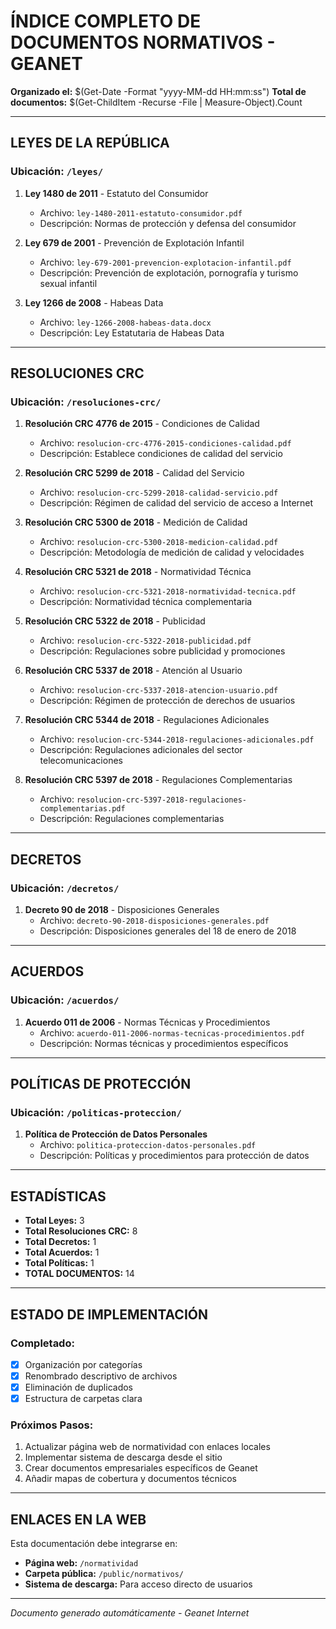 ﻿#  ÍNDICE COMPLETO DE DOCUMENTOS NORMATIVOS - GEANET

**Organizado el:** $(Get-Date -Format "yyyy-MM-dd HH:mm:ss")
**Total de documentos:** $(Get-ChildItem -Recurse -File | Measure-Object).Count

---

##  LEYES DE LA REPÚBLICA

### Ubicación: `/leyes/`

1. **Ley 1480 de 2011** - Estatuto del Consumidor
   - Archivo: `ley-1480-2011-estatuto-consumidor.pdf`
   - Descripción: Normas de protección y defensa del consumidor

2. **Ley 679 de 2001** - Prevención de Explotación Infantil
   - Archivo: `ley-679-2001-prevencion-explotacion-infantil.pdf`
   - Descripción: Prevención de explotación, pornografía y turismo sexual infantil

3. **Ley 1266 de 2008** - Habeas Data
   - Archivo: `ley-1266-2008-habeas-data.docx`
   - Descripción: Ley Estatutaria de Habeas Data

---

##  RESOLUCIONES CRC

### Ubicación: `/resoluciones-crc/`

1. **Resolución CRC 4776 de 2015** - Condiciones de Calidad
   - Archivo: `resolucion-crc-4776-2015-condiciones-calidad.pdf`
   - Descripción: Establece condiciones de calidad del servicio

2. **Resolución CRC 5299 de 2018** - Calidad del Servicio
   - Archivo: `resolucion-crc-5299-2018-calidad-servicio.pdf`
   - Descripción: Régimen de calidad del servicio de acceso a Internet

3. **Resolución CRC 5300 de 2018** - Medición de Calidad
   - Archivo: `resolucion-crc-5300-2018-medicion-calidad.pdf`
   - Descripción: Metodología de medición de calidad y velocidades

4. **Resolución CRC 5321 de 2018** - Normatividad Técnica
   - Archivo: `resolucion-crc-5321-2018-normatividad-tecnica.pdf`
   - Descripción: Normatividad técnica complementaria

5. **Resolución CRC 5322 de 2018** - Publicidad
   - Archivo: `resolucion-crc-5322-2018-publicidad.pdf`
   - Descripción: Regulaciones sobre publicidad y promociones

6. **Resolución CRC 5337 de 2018** - Atención al Usuario
   - Archivo: `resolucion-crc-5337-2018-atencion-usuario.pdf`
   - Descripción: Régimen de protección de derechos de usuarios

7. **Resolución CRC 5344 de 2018** - Regulaciones Adicionales
   - Archivo: `resolucion-crc-5344-2018-regulaciones-adicionales.pdf`
   - Descripción: Regulaciones adicionales del sector telecomunicaciones

8. **Resolución CRC 5397 de 2018** - Regulaciones Complementarias
   - Archivo: `resolucion-crc-5397-2018-regulaciones-complementarias.pdf`
   - Descripción: Regulaciones complementarias

---

##  DECRETOS

### Ubicación: `/decretos/`

1. **Decreto 90 de 2018** - Disposiciones Generales
   - Archivo: `decreto-90-2018-disposiciones-generales.pdf`
   - Descripción: Disposiciones generales del 18 de enero de 2018

---

##  ACUERDOS

### Ubicación: `/acuerdos/`

1. **Acuerdo 011 de 2006** - Normas Técnicas y Procedimientos
   - Archivo: `acuerdo-011-2006-normas-tecnicas-procedimientos.pdf`
   - Descripción: Normas técnicas y procedimientos específicos

---

##  POLÍTICAS DE PROTECCIÓN

### Ubicación: `/politicas-proteccion/`

1. **Política de Protección de Datos Personales**
   - Archivo: `politica-proteccion-datos-personales.pdf`
   - Descripción: Políticas y procedimientos para protección de datos

---

##  ESTADÍSTICAS

- **Total Leyes:** 3
- **Total Resoluciones CRC:** 8
- **Total Decretos:** 1
- **Total Acuerdos:** 1
- **Total Políticas:** 1
- **TOTAL DOCUMENTOS:** 14

---

##  ESTADO DE IMPLEMENTACIÓN

###  Completado:
- [x] Organización por categorías
- [x] Renombrado descriptivo de archivos
- [x] Eliminación de duplicados
- [x] Estructura de carpetas clara

###  Próximos Pasos:
1. Actualizar página web de normatividad con enlaces locales
2. Implementar sistema de descarga desde el sitio
3. Crear documentos empresariales específicos de Geanet
4. Añadir mapas de cobertura y documentos técnicos

---

##  ENLACES EN LA WEB

Esta documentación debe integrarse en:
- **Página web:** `/normatividad`
- **Carpeta pública:** `/public/normativos/`
- **Sistema de descarga:** Para acceso directo de usuarios

---

*Documento generado automáticamente - Geanet Internet*
